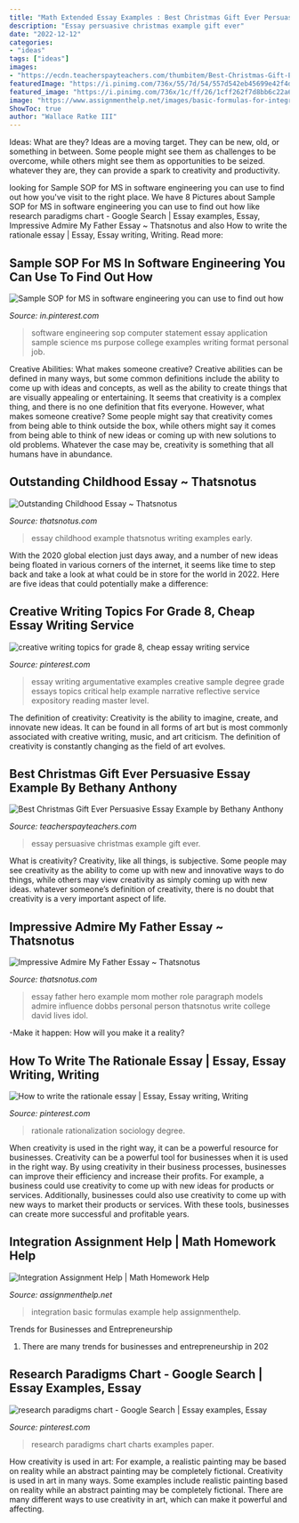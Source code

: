 ```yaml
---
title: "Math Extended Essay Examples : Best Christmas Gift Ever Persuasive Essay Example By Bethany Anthony"
description: "Essay persuasive christmas example gift ever"
date: "2022-12-12"
categories:
- "ideas"
tags: ["ideas"]
images:
- "https://ecdn.teacherspayteachers.com/thumbitem/Best-Christmas-Gift-Ever-Persuasive-Essay-Example-017865600-1371529460-1500873453/original-733280-1.jpg"
featuredImage: "https://i.pinimg.com/736x/55/7d/54/557d542eb45699e42f4d1127024e6749.jpg"
featured_image: "https://i.pinimg.com/736x/1c/ff/26/1cff262f7d8bb6c22a6c8ba113965680.jpg"
image: "https://www.assignmenthelp.net/images/basic-formulas-for-integration.jpg"
ShowToc: true
author: "Wallace Ratke III"
---
```



Ideas: What are they?
Ideas are a moving target. They can be new, old, or something in between. Some people might see them as challenges to be overcome, while others might see them as opportunities to be seized. whatever they are, they can provide a spark to creativity and productivity.

	

		
looking for Sample SOP for MS in software engineering you can use to find out how you've visit to the right place. We have 8 Pictures about Sample SOP for MS in software engineering you can use to find out how like research paradigms chart - Google Search | Essay examples, Essay, Impressive Admire My Father Essay ~ Thatsnotus and also How to write the rationale essay | Essay, Essay writing, Writing. Read more:
		
    
## Sample SOP For MS In Software Engineering You Can Use To Find Out How

<img loading=lazy src="https://i.pinimg.com/736x/d7/b7/a0/d7b7a03bd6cfee5560e71bfcf41f55aa.jpg" onerror="this.onerror=null;this.src='https://tse4.mm.bing.net/th?id=OIP.U5xz6Aso8BN3-1NT60eC8AHaKe&amp;pid=15.1';" alt="Sample SOP for MS in software engineering you can use to find out how">

_Source: in.pinterest.com_

>software engineering sop computer statement essay application sample science ms purpose college examples writing format personal job. 

	

Creative Abilities: What makes someone creative?
Creative abilities can be defined in many ways, but some common definitions include the ability to come up with ideas and concepts, as well as the ability to create things that are visually appealing or entertaining. It seems that creativity is a complex thing, and there is no one definition that fits everyone. However, what makes someone creative? Some people might say that creativity comes from being able to think outside the box, while others might say it comes from being able to think of new ideas or coming up with new solutions to old problems. Whatever the case may be, creativity is something that all humans have in abundance.

    
## Outstanding Childhood Essay ~ Thatsnotus

<img loading=lazy src="https://www.thatsnotus.com/g/011-essay-example-childhood.jpg" onerror="this.onerror=null;this.src='https://tse3.mm.bing.net/th?id=OIP.-NPay2oMkGGcDOXh36FrdgHaKe&amp;pid=15.1';" alt="Outstanding Childhood Essay ~ Thatsnotus">

_Source: thatsnotus.com_

>essay childhood example thatsnotus writing examples early. 

	

With the 2020 global election just days away, and a number of new ideas being floated in various corners of the internet, it seems like time to step back and take a look at what could be in store for the world in 2022. Here are five ideas that could potentially make a difference: 

    
## Creative Writing Topics For Grade 8, Cheap Essay Writing Service

<img loading=lazy src="https://i.pinimg.com/736x/55/7d/54/557d542eb45699e42f4d1127024e6749.jpg" onerror="this.onerror=null;this.src='https://tse1.mm.bing.net/th?id=OIP.GYUYxfGqopPSJ-c--BfbrQHaG8&amp;pid=15.1';" alt="creative writing topics for grade 8, cheap essay writing service">

_Source: pinterest.com_

>essay writing argumentative examples creative sample degree grade essays topics critical help example narrative reflective service expository reading master level. 

	

The definition of creativity:
Creativity is the ability to imagine, create, and innovate new ideas. It can be found in all forms of art but is most commonly associated with creative writing, music, and art criticism. The definition of creativity is constantly changing as the field of art evolves.

    
## Best Christmas Gift Ever Persuasive Essay Example By Bethany Anthony

<img loading=lazy src="https://ecdn.teacherspayteachers.com/thumbitem/Best-Christmas-Gift-Ever-Persuasive-Essay-Example-017865600-1371529460-1500873453/original-733280-1.jpg" onerror="this.onerror=null;this.src='https://tse3.mm.bing.net/th?id=OIP.aW1Gl9Q-a7_NFjvcue1inwAAAA&amp;pid=15.1';" alt="Best Christmas Gift Ever Persuasive Essay Example by Bethany Anthony">

_Source: teacherspayteachers.com_

>essay persuasive christmas example gift ever. 

	

What is creativity?
Creativity, like all things, is subjective. Some people may see creativity as the ability to come up with new and innovative ways to do things, while others may view creativity as simply coming up with new ideas. whatever someone’s definition of creativity, there is no doubt that creativity is a very important aspect of life.

    
## Impressive Admire My Father Essay ~ Thatsnotus

<img loading=lazy src="https://www.thatsnotus.com/g/003-essay-example-mml-3-admire-my.png" onerror="this.onerror=null;this.src='https://tse1.mm.bing.net/th?id=OIP.j3JSmZT_JSjR1cW016MacwHaJ4&amp;pid=15.1';" alt="Impressive Admire My Father Essay ~ Thatsnotus">

_Source: thatsnotus.com_

>essay father hero example mom mother role paragraph models admire influence dobbs personal person thatsnotus write college david lives idol. 

	

-Make it happen: How will you make it a reality?

    
## How To Write The Rationale Essay | Essay, Essay Writing, Writing

<img loading=lazy src="https://i.pinimg.com/736x/1c/ff/26/1cff262f7d8bb6c22a6c8ba113965680.jpg" onerror="this.onerror=null;this.src='https://tse2.mm.bing.net/th?id=OIP.mBnX5rxH6BpDMea0nF3iBQHaFj&amp;pid=15.1';" alt="How to write the rationale essay | Essay, Essay writing, Writing">

_Source: pinterest.com_

>rationale rationalization sociology degree. 

	

When creativity is used in the right way, it can be a powerful resource for businesses.
Creativity can be a powerful tool for businesses when it is used in the right way. By using creativity in their business processes, businesses can improve their efficiency and increase their profits. For example, a business could use creativity to come up with new ideas for products or services. Additionally, businesses could also use creativity to come up with new ways to market their products or services. With these tools, businesses can create more successful and profitable years.

    
## Integration Assignment Help | Math Homework Help

<img loading=lazy src="https://www.assignmenthelp.net/images/basic-formulas-for-integration.jpg" onerror="this.onerror=null;this.src='https://tse3.mm.bing.net/th?id=OIP.RQKuJuA0gJEEMVLF_vvfswAAAA&amp;pid=15.1';" alt="Integration Assignment Help | Math Homework Help">

_Source: assignmenthelp.net_

>integration basic formulas example help assignmenthelp. 

	

Trends for Businesses and Entrepreneurship
1. There are many trends for businesses and entrepreneurship in 202
    
## Research Paradigms Chart - Google Search | Essay Examples, Essay

<img loading=lazy src="https://i.pinimg.com/736x/9c/91/59/9c9159ff696667d3419ca0f38457344a--distracted-driving-drunk-driving.jpg" onerror="this.onerror=null;this.src='https://tse3.mm.bing.net/th?id=OIP.FdXGyNgIb6VT-iUWxQ7aXAHaFu&amp;pid=15.1';" alt="research paradigms chart - Google Search | Essay examples, Essay">

_Source: pinterest.com_

>research paradigms chart charts examples paper. 

	

How creativity is used in art: For example, a realistic painting may be based on reality while an abstract painting may be completely fictional.
Creativity is used in art in many ways. Some examples include realistic painting based on reality while an abstract painting may be completely fictional. There are many different ways to use creativity in art, which can make it powerful and affecting.

